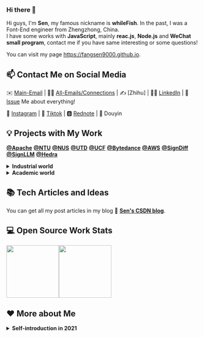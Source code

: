 ### Hi there 👋

<!--
**FangSen9000/FangSen9000** is a ✨ _special_ ✨ repository because its `README.md` (this file) appears on your GitHub profile.

Here are some ideas to get you started:

- 🔭 I’m currently working on ...
- 🌱 I’m currently learning ...
- 👯 I’m looking to collaborate on ...
- 🤔 I’m looking for help with ...
- 💬 Ask me about ...
- 📫 How to reach me: ...
- 😄 Pronouns: ...
- ⚡ Fun fact: ...
🐧
-->



Hi guys, I'm **Sen**, my famous nickname is **whileFish**. In the past, I was a Font-End engineer from Zhengzhong, China.   
I have some works with **JavaScript**, mainly **reac.js**, **Node.js** and **WeChat small program**, contact me if you have same interesting or some questions!

You can visit my page https://fangsen9000.github.io.

## 📫 Contact Me on Social Media

✉️ [Main-Email](mailto:fangsen2024@gmail.com) | 👨‍🎓 [All-Emails/Connections](https://github.com/FangSen9000/FangSen9000/issues/1) | ✍️ [Zhihu] | 🧑‍💼 [LinkedIn][3] | 💬 [Issue](https://github.com/FangSen9000/FangSen9000/issues) Me about everything!

🦄 [Instagram](https://www.instagram.com/senfang01) | 🎥 [Tiktok](https://www.tiktok.com/@whilefish) | 🅱️ [Rednote](https://www.xiaohongshu.com/user/profile/671ed236000000000d026aad) | 🦐 Douyin

## 💡 Projects with My Work
[**@Apache**](https://github.com/apache)  [**@NTU**](https://www.ntu.edu.sg/)  [**@NUS**](https://www.nus.edu.sg/)  [**@UTD**](https://www.utdallas.edu/)  [**@UCF**](https://www.ucf.edu)  [**@Bytedance**](https://www.bytedance.com/en/)  [**@AWS**](https://aws.amazon.com/)  [**@SignDiff**](https://signdiff.github.io/)  [**@SignLLM**](https://signllm.github.io/) [**@Hedra**](https://hedra.com)

<details>
<summary><b>Industrial world</b></summary>

- [**Apache APISIX** *(14k+ Stars!)*](https://github.com/apache/apisix): Apache Top-Level-Project, a cloud native API gateway.
- [**Apache APISIX Dashboard**](https://github.com/apache/apisix-dashboard): Visual control dashboard of APISIX.
- [**火山引擎后台管理系统**](https://github.com/FangSen9000/team1730): A backend management system that mimics bytedance volcano Engine cloud service. https://fangsen9000.github.io/team1730/, You can visit our page.
- [**Php服务端+客户端系统**](https://github.com/FangSen9000/Php-system): An XAMPP-based front and back end systems using PHP and NetBeans.
- [**河南大学校友会**](https://github.com/FangSen9000/Reunion-henu): A program created by students of Henan University alumni Association.
- [**Assembly-lab**](https://github.com/FangSen9000/Assembly): Assembly language and technology course experiment code and report.
- [**SE-system**](https://github.com/FangSen9000/SE-system): System design of software engineering.
- [**C#-bankmanager**](https://github.com/FangSen9000/Csharp-bankmanager): A bank management system written in C # language.
- [**Server-management**](https://github.com/FangSen9000/Server-management): Windows 16 server management experiment and report.
- [**Networks**](https://github.com/FangSen9000/Network): Experiments in computer networks.
- [**Project-Management**](https://github.com/FangSen9000/Project-Management): Project Management and Practice.
- [**Communication**](https://github.com/FangSen9000/Communication): Communication and information management.
- [**Wordpress-edu**](https://github.com/FangSen9000/Wordpress-edu): Use Wordpress to create a mysql-based educational website.
- [**Cloud-app**](https://github.com/FangSen9000/Cloud-app): Salesforce-based business cloud applications.
- [**Bootstrap-art**](https://github.com/FangSen9000/Bootstrap-art): Use Bootstrap to create a static introduction to classical art and music.
- [**校易云校园平台小程序**](https://github.com/FangSen9000/xiaoyiyun): A campus service platform：房森（Wirth） modified the release important pages.
- [**概率论与统计**](https://github.com/FangSen9000/Probability): Information on probability theory and statistics.
- [**OS Lab of HENU**](https://github.com/FangSen9000/HENU-OS): Computer operating system experiment of Henan University.
- [**HENU-Computer-Networks**](https://github.com/FangSen9000/HENU---Cloud-Application-Development): HENU-Computer-Networks Homework 河南大学计算机网络作业.
- [**HENU-Virtual-Computing**](https://github.com/FangSen9000/HENU-Virtual-Computing): 河南大学 虚拟计算 大作业 Virtual Computing Homework.
- [**HENU---Cloud-Application-Development**](https://github.com/FangSen9000/HENU-OS): 河南大学 云应用开发 大作业Cloud Application Development Homework.
- [**HENU-Big-Data**](https://github.com/FangSen9000/HENU-Big-Data): HENU Big Data homework 河南大学 大数据作业.
- [**Enterprise-Network-Management**](https://github.com/FangSen9000/Enterprise-Network-Management): 河南大学 企业网络管理课程作业 Enterprise Network Management Homework.
- [**2020-to-2024-henu-cs-class-schedule**](https://github.com/FangSen9000/2020-to-2024-henu-cs-class-schedule): 2020级河南大学-中澳计算机科学与技术-本科生选课表.
 
</details>

<details>
<summary><b>Academic world</b></summary>

- [**CS MS/PhD Lab**](https://github.com/CSPhDApp): Online laboratory I initiated for scientific research communication based on CS application organization.
- [**signGPT proj**](https://github.com/FangSen9000/signGPT): We work on a demo site, a milestone in sign language generation work. https://fangsen9000.github.io/signGPT/, You can visit our page.
- [**HENU-CS**](https://github.com/HENU-CS): Organization I initiated: Survival Handbook/Study Abroad Handbook (生存/飞跃手册) of HENU.
- [**Ai-tools**](https://github.com/FangSen9000/ai-tools): Tools, I wrote for deep learning.

</details>

## 📚 Tech Articles and Ideas 

You can get all my post articles in my blog 📝 [**Sen's CSDN blog**](https://blog.csdn.net/m0_50854494?type=blog). 
 
## 💻 Open Source Work Stats

<img align="" height="137px" src="https://github-readme-stats.vercel.app/api?username=FangSen9000&hide_title=false&hide_border=false&show_icons=true&include_all_commits=true&line_height=21&locale=en" /><img align="" height="137px" src="https://github-readme-stats.vercel.app/api/top-langs/?username=FangSen9000&hide_title=false&hide_border=false&theme=graywhite&layout=compact&locale=en" />

## ❤️ More about Me

<details>
<summary><b>Self-introduction in 2021</b></summary>

Name: 				              Sen Fang (whileFish; Wirth·Augustus)

Main-Email: 				             wirth.fang@foxmail.com

Github: 			             github.com/FangSen9000

Time Zone: 			          UTC+08:00 (China)

Location: 			           Zhengzhou, Henan, China

Education:              Henan University, Victoria University, Australia, double major in                         
                        Computer Science and Technology.

CSDN blog：             [Wirth‘s blog（Chinese）][1]                 

Self-introduction

As for me, I am a pathfinder, I love open source, and really enjoy the atmosphere of Open source the community and writing code. I have rich experience in image processing under the guidance of my professor in the virtual reality lab. I have participated in be akin to ACM International University Student Programming Competition and have some experience in algorithms. I have experience in bytedance youth training camp, get the teaching and guidance of systematic development engineers.

It is worth mentioning that I've been a long-term Apache APISIX （Top-Level-Project） contributor since my sophomore year. My research career began with Nanyang Technological University, Singapore.

</details>


[0]: https://
[1]: https://blog.csdn.net/m0_50854494?type=blog
[2]: https://github.com/FangSen9000/FangSen9000/issues
[3]: https://www.linkedin.com/in/fangsen/

<!--

I'm **Sen Fang**, my famous nickname is whileFish. The English name I used was Wirth·Augustus. I am the author of the [World Snapshot Model and the Wave Generative Model](). You might be looking for the following concepts that I have proposed:

- [WSM&WaveGen](https://world-snapshot.github.io) - Project Page of World-Snapshot.
- [Unified Law for Visual Tasks](https://github.com/World-Snapshot/Unified-Law-for-Visual-Tasks) - The Four Laws of Computer Vision.
- [WaveGen](https://github.com/World-Snapshot/WaveGen) - The Official Code of Wave Generative Model.
- [ControlWave](https://github.com/World-Snapshot/ControlWave) - The WebUI of the WaveGen models/method for easier training and control.
- [Doc](https://world-snapshot.github.io/doc/index.html) - The Official Documentation of World-Snapshot.
- [Sen-Fang-Initialization](https://github.com/World-Snapshot/Sen-Fang-Initialization) - Carry out fully automatic estimation of external physical knowledge to optimize the internal operation of the model.
- [The-results-of-Augustus](https://github.com/World-Snapshot/The-results-of-Augustus) - The task results of the "Augustus v1" WSM. The First WSM.
- [StreamFlow](https://github.com/World-Snapshot/wave2pixel/tree/main/streamflow): The Rectified Flow Model can be accelerated by 300% - 600%, and multi-GPU acceleration has no upper limit.
- [Wave2Pixel](https://github.com/World-Snapshot/wave2pixel) | [WSG](https://github.com/World-Snapshot/wsg) | [100% Multimodal Fusion](https://github.com/World-Snapshot/100-percent-multimodal-fusion) | [etc.](https://world-snapshot.github.io)

You can visit my page https://fangsen9000.github.io.

![FangSen's Github stats](https://github-readme-stats.vercel.app/api?username=FangSen9000&show_icons=true)

🎥 [Douyin](https://www.douyin.com/search/whileFish?aid=a1295790-37ea-4245-8d50-084ffc232672&type=general)
-->
